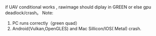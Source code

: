 if UAV conditional works , rawimage should diplay in GREEN or else gpu deadlock/crash。
Note:
1. PC runs correctly（green quad）
2. Android(Vulkan,OpenGLES) and Mac Sillicon/IOS( Metal) crash.
